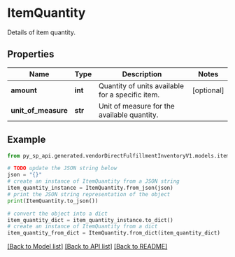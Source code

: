 # ItemQuantity

Details of item quantity.

## Properties

Name | Type | Description | Notes
------------ | ------------- | ------------- | -------------
**amount** | **int** | Quantity of units available for a specific item. | [optional] 
**unit_of_measure** | **str** | Unit of measure for the available quantity. | 

## Example

```python
from py_sp_api.generated.vendorDirectFulfillmentInventoryV1.models.item_quantity import ItemQuantity

# TODO update the JSON string below
json = "{}"
# create an instance of ItemQuantity from a JSON string
item_quantity_instance = ItemQuantity.from_json(json)
# print the JSON string representation of the object
print(ItemQuantity.to_json())

# convert the object into a dict
item_quantity_dict = item_quantity_instance.to_dict()
# create an instance of ItemQuantity from a dict
item_quantity_from_dict = ItemQuantity.from_dict(item_quantity_dict)
```
[[Back to Model list]](../README.md#documentation-for-models) [[Back to API list]](../README.md#documentation-for-api-endpoints) [[Back to README]](../README.md)


